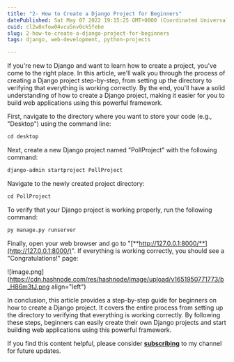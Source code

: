 ```yaml
---
title: "2- How to Create a Django Project for Beginners"
datePublished: Sat May 07 2022 19:15:25 GMT+0000 (Coordinated Universal Time)
cuid: cl2w8xfow04vcu5nv0ck5febe
slug: 2-how-to-create-a-django-project-for-beginners
tags: django, web-development, python-projects

---
```


If you're new to Django and want to learn how to create a project, you've come to the right place. In this article, we'll walk you through the process of creating a Django project step-by-step, from setting up the directory to verifying that everything is working correctly. By the end, you'll have a solid understanding of how to create a Django project, making it easier for you to build web applications using this powerful framework.

First, navigate to the directory where you want to store your code (e.g., "Desktop") using the command line:

```xml
cd desktop
```

Next, create a new Django project named "PollProject" with the following command:

```xml
django-admin startproject PollProject
```

Navigate to the newly created project directory:

```xml
cd PollProject
```

To verify that your Django project is working properly, run the following command:

```xml
py manage.py runserver
```

Finally, open your web browser and go to "[**http://127.0.0.1:8000/**](http://127.0.0.1:8000/)". If everything is working correctly, you should see a "Congratulations!" page:

![image.png](https://cdn.hashnode.com/res/hashnode/image/upload/v1651950771773/b_H86m3tJ.png align="left")

In conclusion, this article provides a step-by-step guide for beginners on how to create a Django project. It covers the entire process from setting up the directory to verifying that everything is working correctly. By following these steps, beginners can easily create their own Django projects and start building web applications using this powerful framework.

If you find this content helpful, please consider [**subscribing**](https://www.youtube.com/channel/UCpbWlHEqBSnJb6i4UemXQpA?sub_confirmation=1) to my channel for future updates.